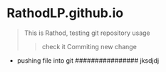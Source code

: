 # RathodLP.github.io
> This is Rathod, testing git repository usage
> > check it
Commiting new change
* pushing file into git
################
jksdjdj

